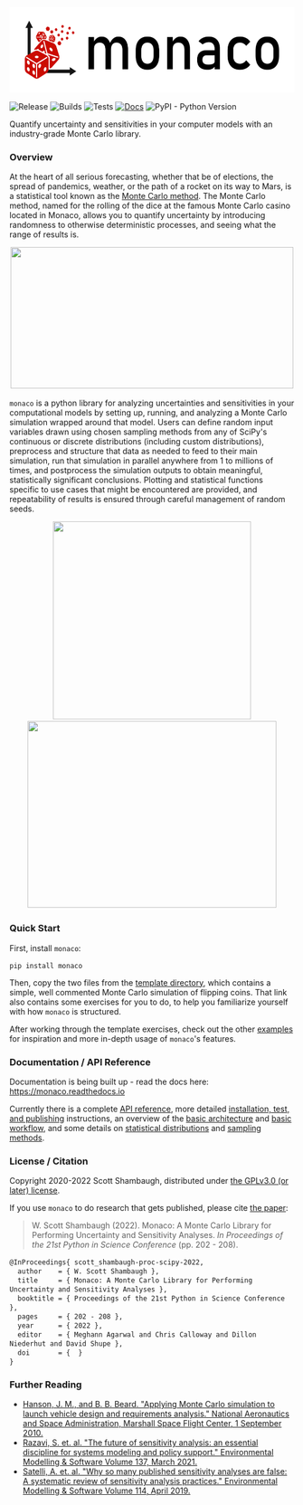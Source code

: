 <p float="center" align="center">
<img width="570" height="150" src="https://raw.githubusercontent.com/scottshambaugh/monaco/main/docs/images/monaco_logo.png">  
</p>

![Release](https://img.shields.io/github/v/release/scottshambaugh/monaco?sort=semver)
![Builds](https://github.com/scottshambaugh/monaco/actions/workflows/builds.yml/badge.svg)
![Tests](https://github.com/scottshambaugh/monaco/actions/workflows/tests.yml/badge.svg)
[![Docs](https://readthedocs.org/projects/monaco/badge/?version=latest)](https://monaco.readthedocs.io/en/latest/?badge=latest)
![PyPI - Python Version](https://img.shields.io/pypi/pyversions/monaco)

Quantify uncertainty and sensitivities in your computer models with an industry-grade Monte Carlo library.

### Overview

At the heart of all serious forecasting, whether that be of elections, the spread of pandemics, weather, or the path of a rocket on its way to Mars, is a statistical tool known as the [Monte Carlo method](https://en.wikipedia.org/wiki/Monte_Carlo_method). The Monte Carlo method, named for the rolling of the dice at the famous Monte Carlo casino located in Monaco, allows you to quantify uncertainty by introducing randomness to otherwise deterministic processes, and seeing what the range of results is.

<p float="left" align="center">
<img width="500" height="250" src="https://raw.githubusercontent.com/scottshambaugh/monaco/main/docs/images/analysis_process.png">
</p>

`monaco` is a python library for analyzing uncertainties and sensitivities in your computational models by setting up, running, and analyzing a Monte Carlo simulation wrapped around that model. Users can define random input variables drawn using chosen sampling methods from any of SciPy's continuous or discrete distributions (including custom distributions), preprocess and structure that data as needed to feed to their main simulation, run that simulation in parallel anywhere from 1 to millions of times, and postprocess the simulation outputs to obtain meaningful, statistically significant conclusions. Plotting and statistical functions specific to use cases that might be encountered are provided, and repeatability of results is ensured through careful management of random seeds.

<p float="left" align="center">
<img width="350" height="350" src="https://raw.githubusercontent.com/scottshambaugh/monaco/main/examples/baseball/baseball_trajectory.png">
<img width="440" height="330" src="https://raw.githubusercontent.com/scottshambaugh/monaco/main/examples/baseball/launch_angle_vs_landing.png">
</p>

### Quick Start
First, install `monaco`:
```
pip install monaco
```
Then, copy the two files from the [template directory](https://github.com/scottshambaugh/monaco/tree/main/template), which contains a simple, well commented Monte Carlo simulation of flipping coins. That link also contains some exercises for you to do, to help you familiarize yourself with how `monaco` is structured.

After working through the template exercises, check out the other [examples](https://github.com/scottshambaugh/monaco/tree/main/examples) for inspiration and more in-depth usage of `monaco`'s features.

### Documentation / API Reference
Documentation is being built up - read the docs here: https://monaco.readthedocs.io

Currently there is a complete [API reference](https://monaco.readthedocs.io/en/latest/api_reference.html), more detailed [installation, test, and publishing](https://monaco.readthedocs.io/en/latest/installation.html) instructions, an overview of the [basic architecture](https://monaco.readthedocs.io/en/latest/basic_architecture.html) and [basic workflow](https://monaco.readthedocs.io/en/latest/basic_workflow.html), and some details on [statistical distributions](https://monaco.readthedocs.io/en/latest/statistical_distributions.html) and [sampling methods](https://monaco.readthedocs.io/en/latest/sampling_methods.html). 

### License / Citation
Copyright 2020-2022 Scott Shambaugh, distributed under [the GPLv3.0 (or later) license](LICENSE.md).

If you use `monaco` to do research that gets published, please cite [the paper](https://conference.scipy.org/proceedings/scipy2022/pdfs/scott_shambaugh.pdf):    
> W. Scott Shambaugh (2022). Monaco: A Monte Carlo Library for Performing Uncertainty and Sensitivity Analyses. *In Proceedings of the 21st Python in Science Conference* (pp. 202 - 208).

```
@InProceedings{ scott_shambaugh-proc-scipy-2022,
  author    = { W. Scott Shambaugh },
  title     = { Monaco: A Monte Carlo Library for Performing Uncertainty and Sensitivity Analyses },
  booktitle = { Proceedings of the 21st Python in Science Conference },
  pages     = { 202 - 208 },
  year      = { 2022 },
  editor    = { Meghann Agarwal and Chris Calloway and Dillon Niederhut and David Shupe },
  doi       = {  }
}
```

### Further Reading
* [Hanson, J. M., and B. B. Beard. "Applying Monte Carlo simulation to launch vehicle design and requirements analysis." National Aeronautics and Space Administration, Marshall Space Flight Center, 1 September 2010.](https://ntrs.nasa.gov/citations/20100038453)
* [Razavi, S. et. al. "The future of sensitivity analysis: an essential discipline for systems modeling and policy support." Environmental Modelling & Software Volume 137, March 2021.](https://www.sciencedirect.com/science/article/pii/S1364815220310112)
* [Satelli, A. et. al. "Why so many published sensitivity analyses are false: A systematic review of sensitivity analysis practices." Environmental Modelling & Software Volume 114, April 2019.](https://www.sciencedirect.com/science/article/pii/S1364815218302822)
